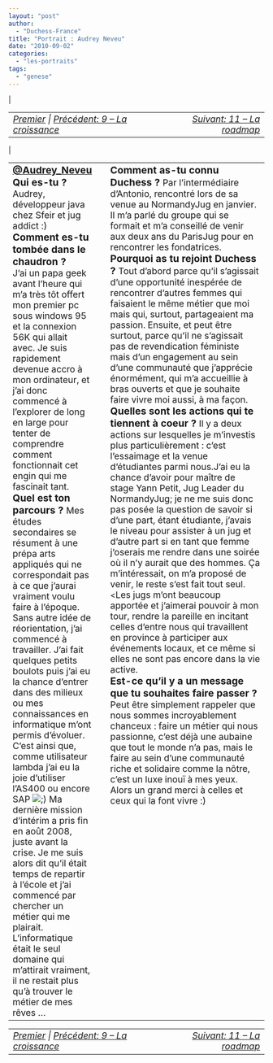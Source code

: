 ```yaml
---
layout: "post"
author: 
  - "Duchess-France"
title: "Portrait : Audrey Neveu"
date: "2010-09-02"
categories: 
  - "les-portraits"
tags: 
  - "genese"
---
```


| <table border="0" width="100%"><tbody><tr><td style="font-size: 110%; font-style: italic; text-align: left;"><a href="http://www.duchess-france.org/rencontre-a-devoxx/">Premier</a> | <a href="http://www.duchess-france.org/la-croissance/">Précédent: 9 – La croissance</a></td><td style="font-size: 110%; font-style: italic; text-align: right;"><a href="http://www.duchess-france.org/la-roadmap/">Suivant: 11 – La roadmap</a></td></tr></tbody></table> |

<table border="0" width="100%"><tbody><tr><td valign="top" width="33%"><div style="margin-right: 10px;"><div style="margin: 0; padding: 0; text-align: center;"><span style="font-size: 120%; font-weight: bold; color: #3366ff;"><a title="@Audrey_Neveu" href="http://twitter.com/Audrey_Neveu">@Audrey_Neveu</a></span></div><span style="font-size: 120%; font-weight: bold;">Qui es-tu ? </span><span style="font-size: 110%; font-weight: normal;">Audrey, développeur java chez Sfeir et jug addict :)</span><div></div><span style="font-size: 120%; font-weight: bold;">Comment es-tu tombée dans le chaudron ?</span><div></div><span style="font-size: 110%; font-weight: normal;">J’ai un papa geek avant l’heure qui m’a très tôt offert mon premier pc sous windows 95 et la connexion 56K qui allait avec. Je suis rapidement devenue accro à mon ordinateur, et j’ai donc commencé à l’explorer de long en large pour tenter de comprendre comment fonctionnait cet engin qui me fascinait tant.</span><div></div><span style="font-size: 120%; font-weight: bold;">Quel est ton parcours ? </span><span style="font-size: 110%; font-weight: normal;">Mes études secondaires se résument à une prépa arts appliqués qui ne correspondait pas à ce que j’aurai vraiment voulu faire à l’époque. Sans autre idée de réorientation, j’ai commencé à travailler. J’ai fait quelques petits boulots puis j’ai eu la chance d’entrer dans des milieux ou mes connaissances en informatique m’ont permis d’évoluer. C’est ainsi que, comme utilisateur lambda j’ai eu la joie d’utiliser l’AS400 ou encore SAP <img class="wp-smiley" src="/assets/2010/09/2010-09-02-portrait-audrey-neveu/icon_wink.gif" alt=";)"> </span> <span style="font-size: 110%; font-weight: normal;">Ma dernière mission d’intérim a pris fin en août 2008, juste avant la crise. Je me suis alors dit qu’il était temps de repartir à l’école et j’ai commencé par chercher un métier qui me plairait. L’informatique était le seul domaine qui m’attirait vraiment, il ne restait plus qu’à trouver le métier de mes rêves …</span><div></div></div></td><td valign="top" width="66%"><div style="margin-left: 10px;"><span style="font-size: 120%; font-weight: bold;">Comment as-tu connu Duchess ? </span><span style="font-size: 110%; font-weight: normal;">Par l’intermédiaire d’Antonio, rencontré lors de sa venue au NormandyJug en janvier. Il m’a parlé du groupe qui se formait et m’a conseillé de venir aux deux ans du ParisJug pour en rencontrer les fondatrices.</span><span style="font-size: 120%; font-weight: bold;"> Pourquoi as tu rejoint Duchess ? </span><span style="font-size: 110%;">Tout d’abord parce qu’il s’agissait d’une opportunité inespérée de rencontrer d’autres femmes qui faisaient le même métier que moi mais qui, surtout, partageaient ma passion.</span> <span style="font-size: 110%;">Ensuite, et peut être surtout, parce qu’il ne s’agissait pas de revendication féministe mais d’un engagement au sein d’une communauté que j’apprécie énormément, qui m’a accueillie à bras ouverts et que je souhaite faire vivre moi aussi, à ma façon. </span><span style="font-size: 120%; font-weight: bold;">Quelles sont les actions qui te tiennent à coeur ? </span><span style="font-size: 110%;">Il y a deux actions sur lesquelles je m’investis plus particulièrement : c’est l’essaimage et la venue d’étudiantes parmi nous.</span><span style="font-size: 110%;">J’ai eu la chance d’avoir pour maître de stage Yann Petit, Jug Leader du NormandyJug; je ne me suis donc pas posée la question de savoir si d’une part, étant étudiante, j’avais le niveau pour assister à un jug et d’autre part si en tant que femme j’oserais me rendre dans une soirée où il n’y aurait que des hommes. Ça m’intéressait, on m’a proposé de venir, le reste s’est fait tout seul. </span><<span style="font-size: 110%;">Les jugs m’ont beaucoup apportée et j’aimerai pouvoir à mon tour, rendre la pareille en incitant celles d’entre nous qui travaillent en province à participer aux événements locaux, et ce même si elles ne sont pas encore dans la vie active.</span><div></div><span style="font-size: 120%; font-weight: bold;">Est-ce qu’il y a un message que tu souhaites faire passer ? </span><span style="font-size: 110%;">Peut être simplement rappeler que nous sommes incroyablement chanceux : faire un métier qui nous passionne, c’est déjà une aubaine que tout le monde n’a pas, mais le faire au sein d’une communauté riche et solidaire comme la nôtre, c’est un luxe inouï à mes yeux. Alors un grand merci à celles et ceux qui la font vivre :)</span><div></div></div></td></tr></tbody></table>

<table border="0" width="100%"><tbody><tr><td style="font-size: 110%; font-style: italic; text-align: left;"><a href="http://www.duchess-france.org/rencontre-a-devoxx/">Premier</a> | <a href="http://www.duchess-france.org/la-croissance/">Précédent: 9 – La croissance</a></td><td style="font-size: 110%; font-style: italic; text-align: right;"><a href="http://www.duchess-france.org/la-roadmap/">Suivant: 11 – La roadmap</a></td></tr></tbody></table>
